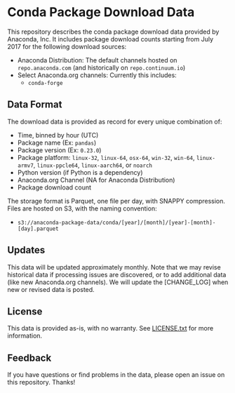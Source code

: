 # Conda Package Download Data

This repository describes the conda package download data provided by Anaconda, Inc.  It includes package download counts starting from July 2017 for the following download sources:

* Anaconda Distribution: The default channels hosted on `repo.anaconda.com` (and historically on `repo.continuum.io`)
* Select Anaconda.org channels: Currently this includes:
  - `conda-forge`


## Data Format

The download data is provided as record for every unique combination of:

* Time, binned by hour (UTC)
* Package name (Ex: `pandas`)
* Package version (Ex: `0.23.0`)
* Package platform: `linux-32`, `linux-64`, `osx-64`, `win-32`, `win-64`, `linux-armv7`, `linux-ppcle64`, `linux-aarch64`, or `noarch`
* Python version (if Python is a dependency)
* Anaconda.org Channel (NA for Anaconda Distribution)
* Package download count

The storage format is Parquet, one file per day, with SNAPPY compression.  Files are hosted on S3, with the naming convention:

  - `s3://anaconda-package-data/conda/[year]/[month]/[year]-[month]-[day].parquet`


## Updates

This data will be updated approximately monthly.  Note that we may revise historical data if processing issues are discovered, or to add additional data (like new Anaconda.org channels).  We will update the [CHANGE_LOG] when new or revised data is posted.


## License

This data is provided as-is, with no warranty.  See [LICENSE.txt](LICENSE.txt) for more information.


## Feedback

If you have questions or find problems in the data, please open an issue on this repository.  Thanks!
